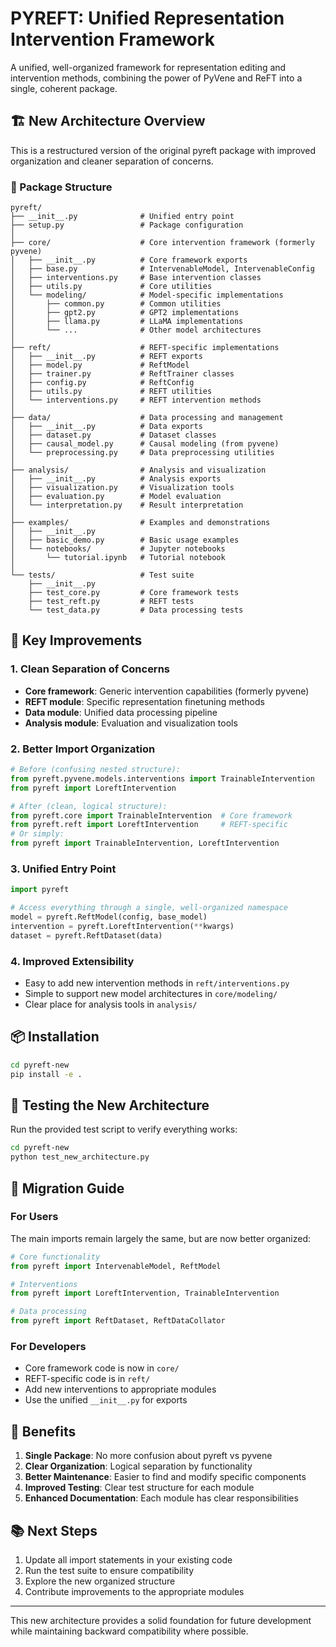 # PYREFT: Unified Representation Intervention Framework

A unified, well-organized framework for representation editing and intervention methods, combining the power of PyVene and ReFT into a single, coherent package.

## 🏗️ New Architecture Overview

This is a restructured version of the original pyreft package with improved organization and cleaner separation of concerns.

### 📁 Package Structure

```
pyreft/
├── __init__.py              # Unified entry point
├── setup.py                 # Package configuration
│
├── core/                    # Core intervention framework (formerly pyvene)
│   ├── __init__.py          # Core framework exports
│   ├── base.py              # IntervenableModel, IntervenableConfig
│   ├── interventions.py     # Base intervention classes
│   ├── utils.py             # Core utilities
│   └── modeling/            # Model-specific implementations
│       ├── common.py        # Common utilities
│       ├── gpt2.py          # GPT2 implementations
│       ├── llama.py         # LLaMA implementations
│       └── ...              # Other model architectures
│
├── reft/                    # REFT-specific implementations
│   ├── __init__.py          # REFT exports
│   ├── model.py             # ReftModel
│   ├── trainer.py           # ReftTrainer classes
│   ├── config.py            # ReftConfig
│   ├── utils.py             # REFT utilities
│   └── interventions.py     # REFT intervention methods
│
├── data/                    # Data processing and management
│   ├── __init__.py          # Data exports
│   ├── dataset.py           # Dataset classes
│   ├── causal_model.py      # Causal modeling (from pyvene)
│   └── preprocessing.py     # Data preprocessing utilities
│
├── analysis/                # Analysis and visualization
│   ├── __init__.py          # Analysis exports
│   ├── visualization.py     # Visualization tools
│   ├── evaluation.py        # Model evaluation
│   └── interpretation.py    # Result interpretation
│
├── examples/                # Examples and demonstrations
│   ├── __init__.py
│   ├── basic_demo.py        # Basic usage examples
│   └── notebooks/           # Jupyter notebooks
│       └── tutorial.ipynb   # Tutorial notebook
│
└── tests/                   # Test suite
    ├── __init__.py
    ├── test_core.py         # Core framework tests
    ├── test_reft.py         # REFT tests
    └── test_data.py         # Data processing tests
```

## 🚀 Key Improvements

### 1. **Clean Separation of Concerns**
- **Core framework**: Generic intervention capabilities (formerly pyvene)
- **REFT module**: Specific representation finetuning methods
- **Data module**: Unified data processing pipeline
- **Analysis module**: Evaluation and visualization tools

### 2. **Better Import Organization**
```python
# Before (confusing nested structure):
from pyreft.pyvene.models.interventions import TrainableIntervention
from pyreft import LoreftIntervention

# After (clean, logical structure):
from pyreft.core import TrainableIntervention  # Core framework
from pyreft.reft import LoreftIntervention     # REFT-specific
# Or simply:
from pyreft import TrainableIntervention, LoreftIntervention
```

### 3. **Unified Entry Point**
```python
import pyreft

# Access everything through a single, well-organized namespace
model = pyreft.ReftModel(config, base_model)
intervention = pyreft.LoreftIntervention(**kwargs)
dataset = pyreft.ReftDataset(data)
```

### 4. **Improved Extensibility**
- Easy to add new intervention methods in `reft/interventions.py`
- Simple to support new model architectures in `core/modeling/`
- Clear place for analysis tools in `analysis/`

## 📦 Installation

```bash
cd pyreft-new
pip install -e .
```

## 🧪 Testing the New Architecture

Run the provided test script to verify everything works:

```bash
cd pyreft-new
python test_new_architecture.py
```

## 🔧 Migration Guide

### For Users
The main imports remain largely the same, but are now better organized:

```python
# Core functionality
from pyreft import IntervenableModel, ReftModel

# Interventions
from pyreft import LoreftIntervention, TrainableIntervention

# Data processing
from pyreft import ReftDataset, ReftDataCollator
```

### For Developers
- Core framework code is now in `core/`
- REFT-specific code is in `reft/`
- Add new interventions to appropriate modules
- Use the unified `__init__.py` for exports

## 🎯 Benefits

1. **Single Package**: No more confusion about pyreft vs pyvene
2. **Clear Organization**: Logical separation by functionality
3. **Better Maintenance**: Easier to find and modify specific components
4. **Improved Testing**: Clear test structure for each module
5. **Enhanced Documentation**: Each module has clear responsibilities

## 📚 Next Steps

1. Update all import statements in your existing code
2. Run the test suite to ensure compatibility
3. Explore the new organized structure
4. Contribute improvements to the appropriate modules

---

This new architecture provides a solid foundation for future development while maintaining backward compatibility where possible. 